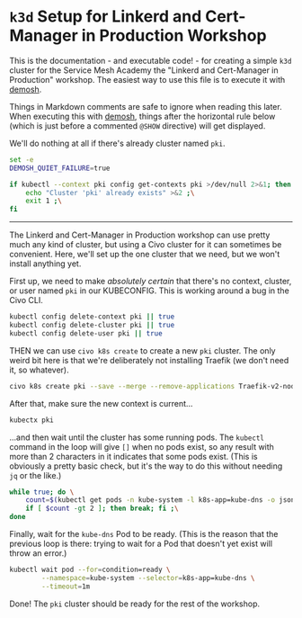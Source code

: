 # `k3d` Setup for Linkerd and Cert-Manager in Production Workshop

This is the documentation - and executable code! - for creating a simple `k3d`
cluster for the Service Mesh Academy the "Linkerd and Cert-Manager in
Production" workshop. The easiest way to use this file is to execute it with
[demosh].

Things in Markdown comments are safe to ignore when reading this later. When
executing this with [demosh], things after the horizontal rule below (which is
just before a commented `@SHOW` directive) will get displayed.

[demosh]: https://github.com/BuoyantIO/demosh

We'll do nothing at all if there's already cluster named `pki`.

```bash
set -e
DEMOSH_QUIET_FAILURE=true

if kubectl --context pki config get-contexts pki >/dev/null 2>&1; then \
    echo "Cluster 'pki' already exists" >&2 ;\
    exit 1 ;\
fi
```

<!-- @import demosh/demo-tools.sh -->
----
<!-- @SHOW -->

The Linkerd and Cert-Manager in Production workshop can use pretty much any
kind of cluster, but using a Civo cluster for it can sometimes be convenient.
Here, we'll set up the one cluster that we need, but we won't install anything
yet.

First up, we need to make _absolutely certain_ that there's no context,
cluster, or user named `pki` in our KUBECONFIG. This is working around a bug
in the Civo CLI.

```bash
kubectl config delete-context pki || true
kubectl config delete-cluster pki || true
kubectl config delete-user pki || true
```

THEN we can use `civo k8s create` to create a new `pki` cluster. The only
weird bit here is that we're deliberately not installing Traefik (we don't
need it, so whatever).

```bash
civo k8s create pki --save --merge --remove-applications Traefik-v2-nodeport --wait
```

After that, make sure the new context is current...

```bash
kubectx pki
```

...and then wait until the cluster has some running pods. The `kubectl`
command in the loop will give `[]` when no pods exist, so any result with more
than 2 characters in it indicates that some pods exist. (This is obviously a
pretty basic check, but it's the way to do this without needing `jq` or the
like.)

```bash
while true; do \
    count=$(kubectl get pods -n kube-system -l k8s-app=kube-dns -o jsonpath='{ .items }' | wc -c) ;\
    if [ $count -gt 2 ]; then break; fi ;\
done
```

Finally, wait for the `kube-dns` Pod to be ready. (This is the reason that the
previous loop is there: trying to wait for a Pod that doesn't yet exist will
throw an error.)

```bash
kubectl wait pod --for=condition=ready \
        --namespace=kube-system --selector=k8s-app=kube-dns \
        --timeout=1m
```

Done! The `pki` cluster should be ready for the rest of the workshop.

<!-- @wait_clear -->
